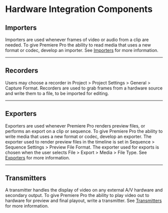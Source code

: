 # Hardware Integration Components

## Importers

Importers are used whenever frames of video or audio from a clip are needed. To give Premiere Pro the ability to read media that uses a new format or codec, develop an importer. See [Importers](../importers/importers.md#importers-importers) for more information.

---

## Recorders

Users may choose a recorder in Project > Project Settings > General > Capture Format. Recorders are used to grab frames from a hardware source and write them to a file, to be imported for editing.

---

## Exporters

Exporters are used whenever Premiere Pro renders preview files, or performs an export on a clip or sequence. To give Premiere Pro the ability to write media that uses a new format or codec, develop an exporter. The exporter used to render preview files in the timeline is set in Sequence > Sequence Settings > Preview File Format. The exporter used for exports is chosen when the user selects File > Export > Media > File Type. See [Exporters](../exporters/exporters.md#exporters-exporters) for more information.

---

## Transmitters

A transmitter handles the display of video on any external A/V hardware and secondary output. To give Premiere Pro the ability to play video out to hardware for preview and final playout, write a transmitter. See [Transmitters](../transmitters/transmitters.md#transmitters-transmitters) for more information.
